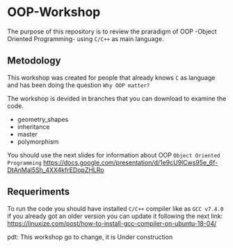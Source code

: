 # OOP-Workshop

The purpose of this repository is to review the praradigm of OOP -Object Oriented Programming- using `C/C++` as main language.

## Metodology

This workshop was created for people that already knows `C` as language and has been doing the question ```Why OOP matter?```

The workshop is devided in branches that you can download to examine the code.

- geometry_shapes
- inheritance
- master
- polymorphism

You should use the next slides for information about OOP `Object Oriented Programming` https://docs.google.com/presentation/d/1e9cU9lCws95e_6f-DtAnMal5Sh_4XX4kfrEDopZHLRo


## Requeriments

To run the code you should have installed `C/C++` compiler like as ```GCC v7.4.0``` if you already got an older version you can update it following the next link: https://linuxize.com/post/how-to-install-gcc-compiler-on-ubuntu-18-04/

pdt: This workshop go to change, it is Under construction